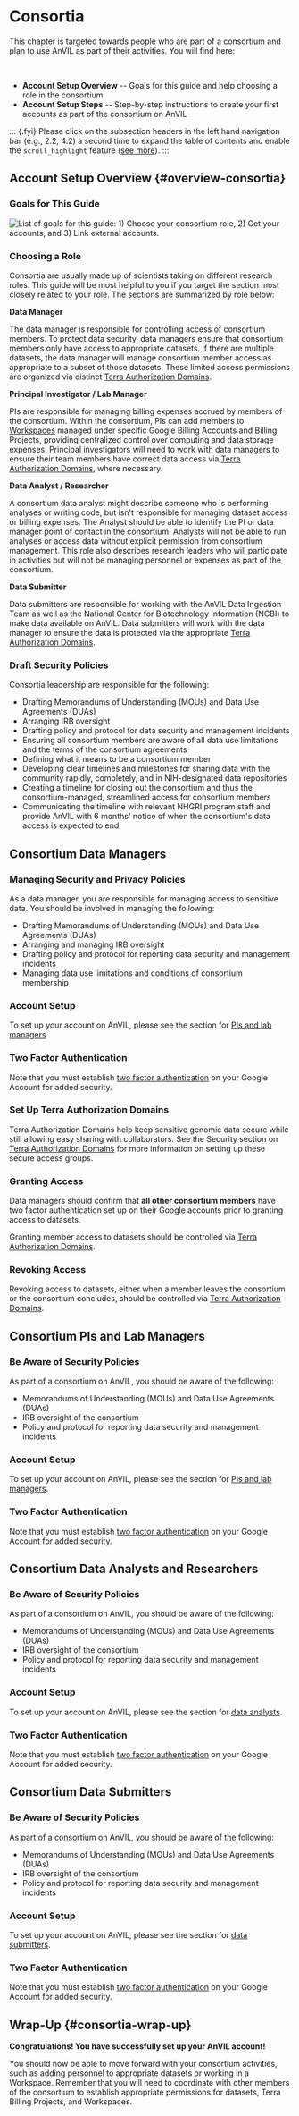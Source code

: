 # Consortia

This chapter is targeted towards people who are part of a consortium and plan to use AnVIL as part of their activities. You will find here:

<br>
<!-- The capital letter above alters the formatting for the bullet points below -->

- **Account Setup Overview** -- Goals for this guide and help choosing a role in the consortium
- **Account Setup Steps** -- Step-by-step instructions to create your first accounts as part of the consortium on AnVIL

::: {.fyi}
Please click on the subsection headers in the left hand 
navigation bar (e.g., 2.2, 4.2) a second time to expand the 
table of contents and enable the `scroll_highlight` feature 
([see more](introduction.html#scroll-highlight)).
:::

## Account Setup Overview {#overview-consortia}

### Goals for This Guide

<img src="04-consortia_files/figure-html//1dOubh-sTo5K3okZXx_7OVvUaRO58UzDn7w-pWwHD8CE_gd5c49c5c55_0_165.png" title="List of goals for this guide: 1) Choose your consortium role, 2) Get your accounts, and 3) Link external accounts." alt="List of goals for this guide: 1) Choose your consortium role, 2) Get your accounts, and 3) Link external accounts."  />

### Choosing a Role

Consortia are usually made up of scientists taking on different research roles. This guide will be most helpful to you if you target the section most closely related to your role. The sections are summarized by role below:

**Data Manager**

The data manager is responsible for controlling access of consortium members. To protect data security, data managers ensure that consortium members only have access to appropriate datasets. If there are multiple datasets, the data manager will manage consortium member access as appropriate to a subset of those datasets. These limited access permissions are organized via distinct [Terra Authorization Domains](security.html#authorization-domains).

**Principal Investigator / Lab Manager**

PIs are responsible for managing billing expenses accrued by members of the consortium. Within the consortium, PIs can add members to [Workspaces](workspaces.html) managed under specific Google Billing Accounts and Billing Projects, providing centralized control over computing and data storage expenses. Principal investigators will need to work with data managers to ensure their team members have correct data access via [Terra Authorization Domains](security.html#authorization-domains), where necessary.

**Data Analyst / Researcher**

A consortium data analyst might describe someone who is performing analyses or writing code, but isn't responsible for managing dataset access or billing expenses. The Analyst should be able to identify the PI or data manager point of contact in the consortium. Analysts will not be able to run analyses or access data without explicit permission from consortium management. This role also describes research leaders who will participate in activities but will not be managing personnel or expenses as part of the consortium.

**Data Submitter**

Data submitters are responsible for working with the AnVIL Data Ingestion Team as well as the National Center for Biotechnology Information (NCBI) to make data available on AnVIL. Data submitters will work with the data manager to ensure the data is protected via the appropriate [Terra Authorization Domains](security.html#authorization-domains).

### Draft Security Policies

Consortia leadership are responsible for the following:

- Drafting Memorandums of Understanding (MOUs) and Data Use Agreements (DUAs)
- Arranging IRB oversight
- Drafting policy and protocol for data security and management incidents
- Ensuring all consortium members are aware of all data use limitations and the terms of the consortium agreements
- Defining what it means to be a consortium member
- Developing clear timelines and milestones for sharing data with the community rapidly, completely, and in NIH-designated data repositories
- Creating a timeline for closing out the consortium and thus the consortium-managed, streamlined access for consortium members
- Communicating the timeline with relevant NHGRI program staff and provide AnVIL with 6 months' notice of when the consortium's data access is expected to end

## Consortium Data Managers

### Managing Security and Privacy Policies

As a data manager, you are responsible for managing access to sensitive data. You should be involved in managing the following:  

- Drafting Memorandums of Understanding (MOUs) and Data Use Agreements (DUAs)  
- Arranging and managing IRB oversight  
- Drafting policy and protocol for reporting data security and management incidents  
- Managing data use limitations and conditions of consortium membership  

### Account Setup

To set up your account on AnVIL, please see the section for [PIs and lab managers](pis-and-lab-managers.html#overview-pis).

### Two Factor Authentication

Note that you must establish [two factor authentication](https://support.google.com/accounts/answer/185839?co=GENIE.Platform%3DDesktop&hl=en) on your Google Account for added security. 

### Set Up Terra Authorization Domains

Terra Authorization Domains help keep sensitive genomic data secure while still allowing easy sharing with collaborators. See the Security section on [Terra Authorization Domains](security.html#authorization-domains) for more information on setting up these secure access groups.

### Granting Access

Data managers should confirm that **all other consortium members** have two factor authentication set up on their Google accounts prior to granting access to datasets. 

Granting member access to datasets should be controlled via [Terra Authorization Domains](security.html#authorization-domains).

### Revoking Access

Revoking access to datasets, either when a member leaves the consortium or the consortium concludes, should be controlled via [Terra Authorization Domains](security.html#authorization-domains).

## Consortium PIs and Lab Managers

### Be Aware of Security Policies

As part of a consortium on AnVIL, you should be aware of the following:
- Memorandums of Understanding (MOUs) and Data Use Agreements (DUAs)
- IRB oversight of the consortium
- Policy and protocol for reporting data security and management incidents

### Account Setup

To set up your account on AnVIL, please see the section for [PIs and lab managers](pis-and-lab-managers.html#overview-pis).

### Two Factor Authentication

Note that you must establish [two factor authentication](https://support.google.com/accounts/answer/185839?co=GENIE.Platform%3DDesktop&hl=en) on your Google Account for added security.

## Consortium Data Analysts and Researchers

### Be Aware of Security Policies

As part of a consortium on AnVIL, you should be aware of the following:
- Memorandums of Understanding (MOUs) and Data Use Agreements (DUAs)
- IRB oversight of the consortium
- Policy and protocol for reporting data security and management incidents

### Account Setup

To set up your account on AnVIL, please see the section for [data analysts](data-analysts.html#overview-analysts).

### Two Factor Authentication

Note that you must establish [two factor authentication](https://support.google.com/accounts/answer/185839?co=GENIE.Platform%3DDesktop&hl=en) on your Google Account for added security.

## Consortium Data Submitters

### Be Aware of Security Policies

As part of a consortium on AnVIL, you should be aware of the following:
- Memorandums of Understanding (MOUs) and Data Use Agreements (DUAs)
- IRB oversight of the consortium
- Policy and protocol for reporting data security and management incidents

### Account Setup

To set up your account on AnVIL, please see the section for [data submitters](https://anvilproject.org/learn/data-submitters/submission-guide/data-submitters-overview).

### Two Factor Authentication

Note that you must establish [two factor authentication](https://support.google.com/accounts/answer/185839?co=GENIE.Platform%3DDesktop&hl=en) on your Google Account for added security.

## Wrap-Up {#consortia-wrap-up}

**Congratulations! You have successfully set up your AnVIL account!**

You should now be able to move forward with your consortium activities, such as adding personnel to appropriate datasets or working in a Workspace. Remember that you will need to coordinate with other members of the consortium to establish appropriate permissions for datasets, Terra Billing Projects, and Workspaces.
